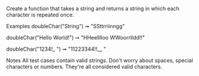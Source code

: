 Create a function that takes a string and returns a string in which each character is repeated once.

Examples
doubleChar("String") ➞ "SSttrriinngg"

doubleChar("Hello World!") ➞ "HHeelllloo  WWoorrlldd!!"

doubleChar("1234!_ ") ➞ "11223344!!__  "

Notes
All test cases contain valid strings. Don't worry about spaces, special characters or numbers. They're all considered valid characters.